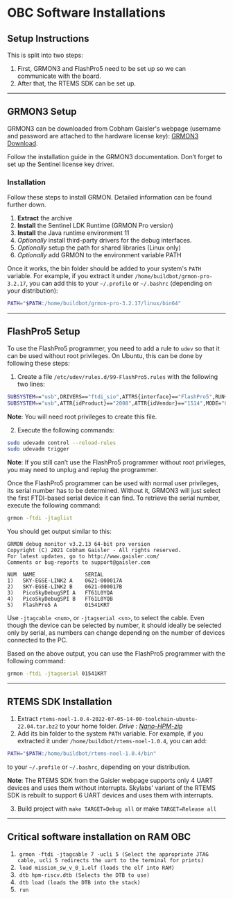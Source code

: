 # OBC Software Installations
## Setup Instructions

This is split into two steps:  
1. First, GRMON3 and FlashPro5 need to be set up so we can communicate with the board.  
2. After that, the RTEMS SDK can be set up.

---

## GRMON3 Setup

GRMON3 can be downloaded from Cobham Gaisler's webpage (username and password are attached to the hardware license key): [GRMON3 Download](https://www.gaisler.com/index.php/downloads/debug-tools).

Follow the installation guide in the GRMON3 documentation. Don’t forget to set up the Sentinel license key driver.

### Installation 
Follow these steps to install GRMON. Detailed information can be found further down. 
1. **Extract** the archive 
2. **Install** the Sentinel LDK Runtime (GRMON Pro version) 
3. **Install** the Java runtime environment 11 
4. *Optionally* install third-party drivers for the debug interfaces. 
5. *Optionally* setup the path for shared libraries (Linux only) 
6. *Optionally* add GRMON to the environment variable PATH

Once it works, the bin folder should be added to your system's `PATH` variable. For example, if you extract it under `/home/buildbot/grmon-pro-3.2.17`, you can add this to your `~/.profile` or `~/.bashrc` (depending on your distribution):

```bash
PATH="$PATH:/home/buildbot/grmon-pro-3.2.17/linux/bin64"
```

---

## FlashPro5 Setup

To use the FlashPro5 programmer, you need to add a rule to `udev` so that it can be used without root privileges. On Ubuntu, this can be done by following these steps:

1. Create a file `/etc/udev/rules.d/99-FlashPro5.rules` with the following two lines:

```bash
SUBSYSTEM=="usb",DRIVERS=="ftdi_sio",ATTRS{interface}=="FlashPro5",RUN+="/bin/sh -c 'echo -n %k >/sys/bus/usb/drivers/ftdi_sio/unbind'"
SUBSYSTEM=="usb",ATTR{idProduct}=="2008",ATTR{idVendor}=="1514",MODE="0660",GROUP="20",SYMLINK+="FlashPro5"
```

**Note**: You will need root privileges to create this file.

2. Execute the following commands:

```bash
sudo udevadm control --reload-rules
sudo udevadm trigger
```

**Note**: If you still can’t use the FlashPro5 programmer without root privileges, you may need to unplug and replug the programmer.

Once the FlashPro5 programmer can be used with normal user privileges, its serial number has to be determined. Without it, GRMON3 will just select the first FTDI-based serial device it can find. To retrieve the serial number, execute the following command:

```bash
grmon -ftdi -jtaglist
```

You should get output similar to this:

```
GRMON debug monitor v3.2.13 64-bit pro version  
Copyright (C) 2021 Cobham Gaisler - All rights reserved.  
For latest updates, go to http://www.gaisler.com/  
Comments or bug-reports to support@gaisler.com  

NUM  NAME                SERIAL  
1)   SKY-EGSE-LINK2 A    0621-000017A  
2)   SKY-EGSE-LINK2 B    0621-000017B  
3)   PicoSkyDebugSPI A   FT61L0YQA  
4)   PicoSkyDebugSPI B   FT61L0YQB  
5)   FlashPro5 A         01541KRT  
```

Use `-jtagcable <num>`, or `-jtagserial <sn>`, to select the cable. Even though the device can be selected by number, it should ideally be selected only by serial, as numbers can change depending on the number of devices connected to the PC.

Based on the above output, you can use the FlashPro5 programmer with the following command:

```bash
grmon -ftdi -jtagserial 01541KRT
```

---

## RTEMS SDK Installation

1. Extract `rtems-noel-1.0.4-2022-07-05-14-00-toolchain-ubuntu-22.04.tar.bz2` to your home folder. *Drive : [Nano-HPM-zip](https://drive.google.com/file/d/1Ny_-3nRZRY5-i6MD_pVNblY0_wXvLkzy/view?usp=drive_link)*
2. Add its bin folder to the system `PATH` variable. For example, if you extracted it under `/home/buildbot/rtems-noel-1.0.4`, you can add:

```bash
PATH="$PATH:/home/buildbot/rtems-noel-1.0.4/bin"
```

to your `~/.profile` or `~/.bashrc`, depending on your distribution.

**Note**: The RTEMS SDK from the Gaisler webpage supports only 4 UART devices and uses them without interrupts. Skylabs' variant of the RTEMS SDK is rebuilt to support 6 UART devices and uses them with interrupts.

3. Build project with `make TARGET=Debug all` or make `TARGET=Release all`

- - -
## Critical software installation on RAM OBC

1.  `grmon -ftdi -jtagcable 7 -ucli 5 (Select the appropriate JTAG cable, ucli 5 redirects the uart to the terminal for prints)`
2.  `load mission_sw_v_0_1.elf (loads the elf into RAM)`
3.  `dtb hpm-riscv.dtb (Selects the DTB to use)`
4.  `dtb load (loads the DTB into the stack)`
5.  `run`
